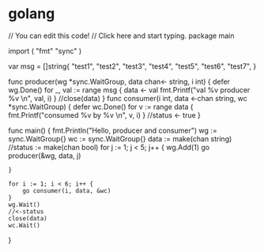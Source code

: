 # golang
// You can edit this code!
// Click here and start typing.
package main

import (
	"fmt"
	"sync"
)

var msg = []string{
	"test1",
	"test2",
	"test3",
	"test4",
	"test5",
	"test6",
	"test7",
}

func producer(wg *sync.WaitGroup, data chan<- string, i int) {
	defer wg.Done()
	for _, val := range msg {
		data <- val
		fmt.Printf("val %v producer %v \n", val, i)
	}
	//close(data)
}
func consumer(i int, data <-chan string, wc *sync.WaitGroup) {
	defer wc.Done()
	for v := range data {
		fmt.Printf("consumed %v by  %v \n", v, i)
	}
	//status <- true
}

func main() {
	fmt.Println("Hello, producer and consumer")
	wg := sync.WaitGroup{}
	wc := sync.WaitGroup{}
	data := make(chan string)
	//status := make(chan bool)
	for j := 1; j < 5; j++ {
		wg.Add(1)
		go producer(&wg, data, j)

	}

	for i := 1; i < 6; i++ {
		go consumer(i, data, &wc)
	}
	wg.Wait()
	//<-status
	close(data)
	wc.Wait()
}
